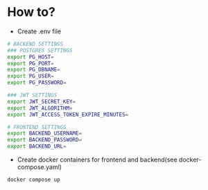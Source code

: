 # How to?

* Create .env file
```bash
# BACKEND SETTINGS
### POSTGRES SETTINGS
export PG_HOST=
export PG_PORT=
export PG_DBNAME=
export PG_USER=
export PG_PASSWORD=

### JWT SETTINGS
export JWT_SECRET_KEY=
export JWT_ALGORITHM=
export JWT_ACCESS_TOKEN_EXPIRE_MINUTES=

# FRONTEND SETTINGS
export BACKEND_USERNAME=
export BACKEND_PASSWORD=
export BACKEND_URL=
```
* Create docker containers for frontend and backend(see docker-compose.yaml)
```bash
docker compose up
```